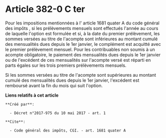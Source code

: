 # Article 382-0 C ter

Pour les impositions mentionnées à l'
article 1681 quater A du code général des impôts
, si les prélèvements mensuels sont effectués l'année au cours de laquelle l'option est formulée et si, à la date du premier
prélèvement, les sommes versées au titre de l'acompte sont inférieures au montant cumulé des mensualités dues depuis le 1er
janvier, le complément est acquitté avec le premier prélèvement mensuel. Pour les contribuables non soumis à un acompte
obligatoire, le paiement des mensualités dues depuis le 1er janvier ou de l'excédent de ces mensualités sur l'acompte versé
est réparti en parts égales sur les trois premiers prélèvements mensuels.

Si les sommes versées au titre de l'acompte sont supérieures au montant cumulé des mensualités dues depuis le 1er janvier,
l'excédent est remboursé avant la fin du mois qui suit l'option.

**Liens relatifs à cet article**

	**Créé par**:

	  - Décret n°2017-975 du 10 mai 2017 - art. 1

	**Cite**:

	  - Code général des impôts, CGI. - art. 1681 quater A
